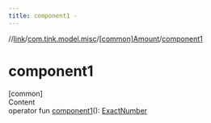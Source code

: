 ```yaml
---
title: component1 -
---
```

//[link](../../index.md)/[com.tink.model.misc](../index.md)/[[common]Amount](index.md)/[component1](component1.md)



# component1  
[common]  
Content  
operator fun [component1](component1.md)(): [ExactNumber](../[common]-exact-number/index.md)  



